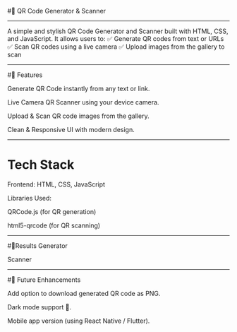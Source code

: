 #📱 QR Code Generator & Scanner

---
A simple and stylish QR Code Generator and Scanner built with HTML, CSS, and JavaScript.
It allows users to:
✅ Generate QR codes from text or URLs
✅ Scan QR codes using a live camera
✅ Upload images from the gallery to scan

---
#🚀 Features

Generate QR Code instantly from any text or link.

Live Camera QR Scanner using your device camera.

Upload & Scan QR code images from the gallery.

Clean & Responsive UI with modern design.

---
# Tech Stack

Frontend: HTML, CSS, JavaScript

Libraries Used:

QRCode.js
 (for QR generation)

html5-qrcode
 (for QR scanning)

 ---


#📸Results
Generator

Scanner

---
#📌 Future Enhancements

Add option to download generated QR code as PNG.

Dark mode support 🌙.

Mobile app version (using React Native / Flutter).

